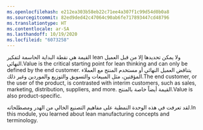 ```yaml
---
ms.openlocfilehash: e212ea303b58eb22c71ee4a307f1c99d54d0b0a8
ms.sourcegitcommit: 82ed9ded42c47064c90ab6fe717893447cd48796
ms.translationtype: HT
ms.contentlocale: ar-SA
ms.lasthandoff: 10/19/2020
ms.locfileid: "6073258"
---
```

<span data-ttu-id="29867-101">القيمة هي نقطة البداية الحاسمة لتفكير lean ولا يمكن تحديدها إلا من قبل العميل النهائي.</span><span class="sxs-lookup"><span data-stu-id="29867-101">Value is the critical starting point for lean thinking and can only be defined by the end customer.</span></span> <span data-ttu-id="29867-102">يتناقض العميل النهائي أو مستخدم المنتج مع العملاء المؤقتين، مثل المبيعات والتسويق والتوزيع والموردين وغير ذلك.</span><span class="sxs-lookup"><span data-stu-id="29867-102">The end customer, or the user of the product, is contrasted with interim customers, such as sales, marketing, distribution, suppliers, and more.</span></span> <span data-ttu-id="29867-103">القيمة أيضاً خاصة بالمنتج.</span><span class="sxs-lookup"><span data-stu-id="29867-103">Value is also product-specific.</span></span> 

<span data-ttu-id="29867-104">لقد تعرفت في هذه الوحدة النمطية على مفاهيم التصنيع الخالي من الهدر ومصطلحاته.</span><span class="sxs-lookup"><span data-stu-id="29867-104">In this module, you learned about lean manufacturing concepts and terminology.</span></span>

